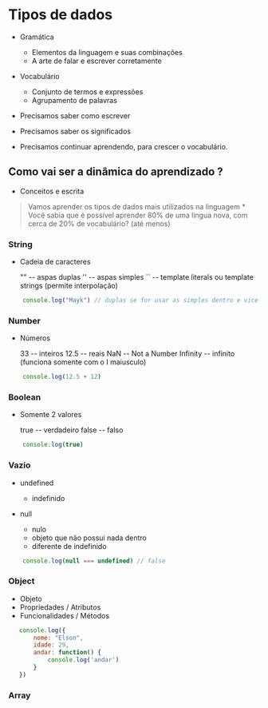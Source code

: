 # Tipos de dados

* Gramática
    * Elementos da linguagem e suas combinações
    * A arte de falar e escrever corretamente

* Vocabulário
    * Conjunto de termos e expressões
    * Agrupamento de palavras 

* Precisamos saber como escrever
* Precisamos saber os significados
* Precisamos continuar aprendendo, para crescer o vocabulário.

## Como vai ser a dinâmica do aprendizado ?

* Conceitos e escrita

> Vamos aprender os tipos de dados mais utilizados na linguagem
    * Você sabia que é possível aprender 80% de uma lingua nova, com cerca de 20% de vocabulário? (até menos)

### String

* Cadeia de caracteres

    "" -- aspas duplas
    '' -- aspas simples
    `` -- template literals ou template strings (permite interpolação)

```js
    console.log("Mayk") // duplas se for usar as simples dentro e vice-versa
```

### Number

* Números

    33 -- inteiros
    12.5 -- reais
    NaN -- Not a Number
    Infinity -- infinito (funciona somente com o I maiusculo)

```js
    console.log(12.5 + 12)
```

### Boolean

* Somente 2 valores

    true -- verdadeiro
    false -- falso

```js
    console.log(true)
```

### Vazio

* undefined
    * indefinido

* null
    * nulo
    * objeto que não possui nada dentro
    * diferente de indefinido

```js
    console.log(null === undefined) // false
```
 
 ### Object 

 * Objeto
 * Propriedades / Atributos
 * Funcionalidades / Métodos

 ```js
    console.log({
        nome: "Elson",
        idade: 29,
        andar: function() {
            console.log('andar')
        }
    })
 ```

 ### Array
